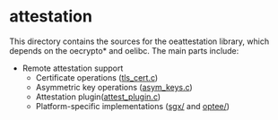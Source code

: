 attestation
===========

This directory contains the sources for the oeattestation library, which depends on
the oecrypto* and oelibc. The main parts include:

- Remote attestation support
  - Certificate operations ([tls_cert.c](tls_cert.c))
  - Asymmetric key operations ([asym_keys.c](asym_keys.c))
  - Attestation plugin([attest_plugin.c](attest_plugin.c))
  - Platform-specific implementations ([sgx/](sgx/) and [optee/](optee/))
